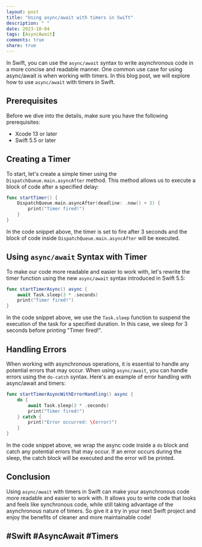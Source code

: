 ```yaml
---
layout: post
title: "Using async/await with timers in Swift"
description: " "
date: 2023-10-04
tags: [AsyncAwait]
comments: true
share: true
---
```


In Swift, you can use the `async/await` syntax to write asynchronous code in a more concise and readable manner. One common use case for using async/await is when working with timers. In this blog post, we will explore how to use `async/await` with timers in Swift.

## Prerequisites

Before we dive into the details, make sure you have the following prerequisites:

- Xcode 13 or later
- Swift 5.5 or later

## Creating a Timer

To start, let's create a simple timer using the `DispatchQueue.main.asyncAfter` method. This method allows us to execute a block of code after a specified delay:

```swift
func startTimer() {
    DispatchQueue.main.asyncAfter(deadline: .now() + 3) {
        print("Timer fired!")
    }
}
```

In the code snippet above, the timer is set to fire after 3 seconds and the block of code inside `DispatchQueue.main.asyncAfter` will be executed.

## Using `async/await` Syntax with Timer

To make our code more readable and easier to work with, let's rewrite the timer function using the new `async/await` syntax introduced in Swift 5.5:

```swift
func startTimerAsync() async {
    await Task.sleep(3 * .seconds)
    print("Timer fired!")
}
```

In the code snippet above, we use the `Task.sleep` function to suspend the execution of the task for a specified duration. In this case, we sleep for 3 seconds before printing "Timer fired!".

## Handling Errors

When working with asynchronous operations, it is essential to handle any potential errors that may occur. When using `async/await`, you can handle errors using the `do-catch` syntax. Here's an example of error handling with async/await and timers:

```swift
func startTimerAsyncWithErrorHandling() async {
    do {
        await Task.sleep(3 * .seconds)
        print("Timer fired!")
    } catch {
        print("Error occurred: \(error)")
    }
}
```

In the code snippet above, we wrap the async code inside a `do` block and catch any potential errors that may occur. If an error occurs during the sleep, the catch block will be executed and the error will be printed.

## Conclusion

Using `async/await` with timers in Swift can make your asynchronous code more readable and easier to work with. It allows you to write code that looks and feels like synchronous code, while still taking advantage of the asynchronous nature of timers. So give it a try in your next Swift project and enjoy the benefits of cleaner and more maintainable code!

## #Swift #AsyncAwait #Timers
